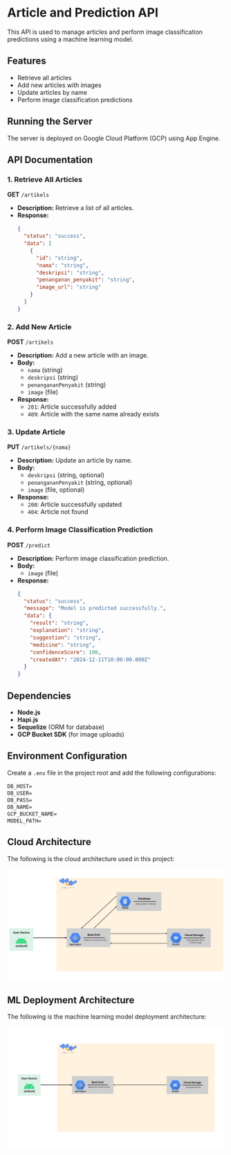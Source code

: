 # Article and Prediction API

This API is used to manage articles and perform image classification predictions using a machine learning model.

## Features
- Retrieve all articles
- Add new articles with images
- Update articles by name
- Perform image classification predictions

## Running the Server
The server is deployed on Google Cloud Platform (GCP) using App Engine.

## API Documentation

### 1. Retrieve All Articles
**GET** `/artikels`

- **Description:** Retrieve a list of all articles.
- **Response:**
  ```json
  {
    "status": "success",
    "data": [
      {
        "id": "string",
        "nama": "string",
        "deskripsi": "string",
        "penanganan_penyakit": "string",
        "image_url": "string"
      }
    ]
  }
  ```

### 2. Add New Article
**POST** `/artikels`

- **Description:** Add a new article with an image.
- **Body:**
  - `nama` (string)
  - `deskripsi` (string)
  - `penangananPenyakit` (string)
  - `image` (file)
- **Response:**
  - `201`: Article successfully added
  - `409`: Article with the same name already exists

### 3. Update Article
**PUT** `/artikels/{nama}`

- **Description:** Update an article by name.
- **Body:**
  - `deskripsi` (string, optional)
  - `penangananPenyakit` (string, optional)
  - `image` (file, optional)
- **Response:**
  - `200`: Article successfully updated
  - `404`: Article not found

### 4. Perform Image Classification Prediction
**POST** `/predict`

- **Description:** Perform image classification prediction.
- **Body:**
  - `image` (file)
- **Response:**
  ```json
  {
    "status": "success",
    "message": "Model is predicted successfully.",
    "data": {
      "result": "string",
      "explanation": "string",
      "suggestion": "string",
      "medicine": "string",
      "confidenceScore": 100,
      "createdAt": "2024-12-11T10:00:00.000Z"
    }
  }
  ```

## Dependencies
- **Node.js**
- **Hapi.js**
- **Sequelize** (ORM for database)
- **GCP Bucket SDK** (for image uploads)

## Environment Configuration
Create a `.env` file in the project root and add the following configurations:

```env
DB_HOST=
DB_USER=
DB_PASS=
DB_NAME=
GCP_BUCKET_NAME=
MODEL_PATH=
```

## Cloud Architecture
The following is the cloud architecture used in this project:

![Cloud Architecture](https://github.com/CekApel/cloud_computing/blob/b4257ed3c2adbde9fd9f003636c99f28d5c161f4/CloudArchi.png)

## ML Deployment Architecture
The following is the machine learning model deployment architecture:

![ML Deployment Architecture](https://github.com/CekApel/cloud_computing/blob/b4257ed3c2adbde9fd9f003636c99f28d5c161f4/mlArchi.png)
